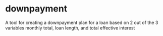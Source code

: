 # downpayment
A tool for creating a downpayment plan for a loan based on 2 out of the 3 variables monthly total, loan length, and total effective interest
